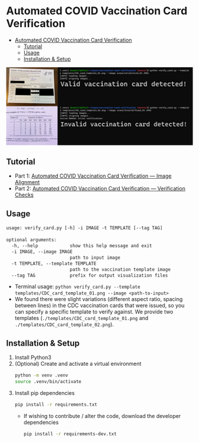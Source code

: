 # Automated COVID Vaccination Card Verification

- [Automated COVID Vaccination Card Verification](#automated-covid-vaccination-card-verification)
  - [Tutorial](#tutorial) 
  - [Usage](#usage)
  - [Installation & Setup](#installation--setup)

![terminal example](./assets/terminal_ex_duo_bigtext.png)

## Tutorial
- Part 1: [Automated COVID Vaccination Card Verification — Image Alignment](https://medium.com/reese-innovate/automated-covid-vaccination-card-verification-b27e289cf8b2)
- Part 2: [Automated COVID Vaccination Card Verification — Verification Checks](https://medium.com/reese-innovate/automated-covid-vaccination-card-verification-verification-checks-81ef451f59ef)

## Usage

```
usage: verify_card.py [-h] -i IMAGE -t TEMPLATE [--tag TAG]

optional arguments:
  -h, --help            show this help message and exit
  -i IMAGE, --image IMAGE
                        path to input image
  -t TEMPLATE, --template TEMPLATE
                        path to the vaccination template image
  --tag TAG             prefix for output visualization files
```

- Terminal usage: `python verify_card.py --template templates/CDC_card_template_01.png --image <path-to-input>`
- We found there were slight variations (different aspect ratio, spacing between lines) in the CDC vaccination cards that were issued, so you can specify a specific template to verify against. We provide two templates (`./templates/CDC_card_template_01.png` and `./templates/CDC_card_template_02.png`).


## Installation & Setup
1. Install Python3
2. (Optional) Create and activate a virtual environment
    ```bash
    python -m venv .venv
    source .venv/bin/activate
    ```
3. Install pip dependencies
    ```bash
    pip install -r requirements.txt
    ```
    - If wishing to contribute / alter the code, download the developer dependencies
        ```bash
        pip install -r requirements-dev.txt
        ```

